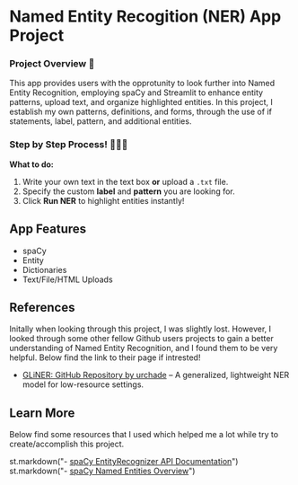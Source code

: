 # Named Entity Recogition (NER) App Project 

### Project Overview 📖
This app provides users with the opprotunity to look further into Named Entity Recognition, employing spaCy and Streamlit to enhance entity patterns, upload text, and organize highlighted entities. In this project, I establish my own patterns, definitions, and forms, through the use of if statements, label, pattern, and additional entities. 

### Step by Step Process! 🥇🥈🥉

**What to do:**
1. Write your own text in the text box **or** upload a `.txt` file.
2. Specify the custom **label** and **pattern** you are looking for.
3. Click **Run NER** to highlight entities instantly!

## App Features 
* spaCy 
* Entity 
* Dictionaries 
* Text/File/HTML Uploads 

## References 
Initally when looking through this project, I was slightly lost. However, I looked through some other fellow Github users projects to gain a better understanding of Named Entity Recognition, and I found them to be very helpful. Below find the link to their page if intrested! 

- [GLiNER: GitHub Repository by urchade](https://github.com/urchade/GLiNER) – A generalized, lightweight NER model for low-resource settings.

## Learn More
Below find some resources that I used which helped me a lot while try to create/accomplish this project. 

st.markdown("- [spaCy EntityRecognizer API Documentation](https://spacy.io/api/entityrecognizer)")
st.markdown("- [spaCy Named Entities Overview](https://spacy.io/usage/linguistic-features#named-entities)")
